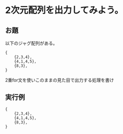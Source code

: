 # 2次元配列を出力してみよう。

## お題
以下のジャグ配列がある。

    {
	    {2,3,4},
	    {4,1,4,5},
	    {8,3},
    }

2重for文を使いこのままの見た目で出力する処理を書け

## 実行例
    {
	    {2,3,4},
	    {4,1,4,5},
	    {8,3},
    }

